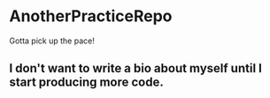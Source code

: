 # AnotherPracticeRepo
Gotta pick up the pace!

## I don't want to write a bio about myself until I start producing more code. 
